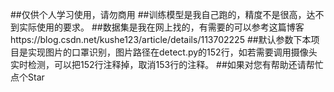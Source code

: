 ##仅供个人学习使用，请勿商用
##训练模型是我自己跑的，精度不是很高，达不到实际使用的要求。
##数据集是我在网上找的，有需要的可以参考这篇博客https://blog.csdn.net/kushe123/article/details/113702225
##默认参数下本项目是实现图片的口罩识别，图片路径在detect.py的152行，如若需要调用摄像头实时检测，可以把152行注释掉，取消153行的注释。
##如果对您有帮助还请帮忙点个Star
